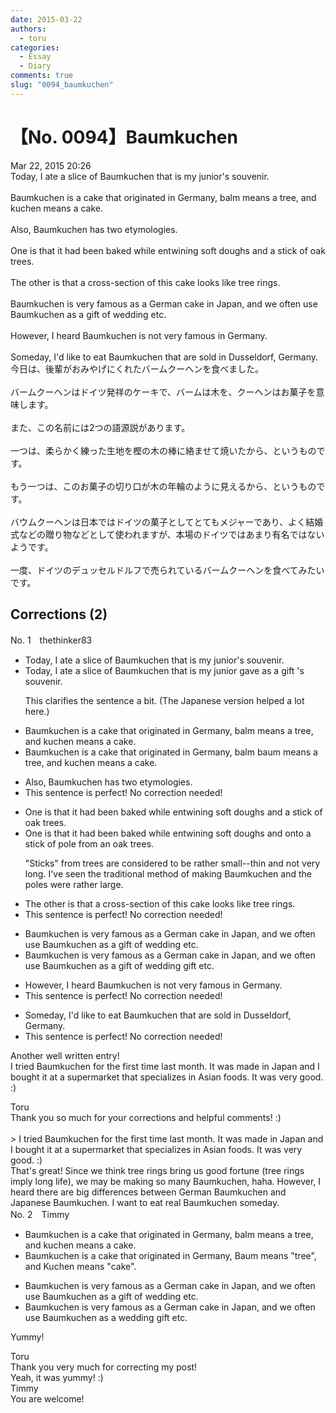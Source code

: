 ```yaml
---
date: 2015-03-22
authors:
  - toru
categories:
  - Essay
  - Diary
comments: true
slug: "0094_baumkuchen"
---
```


# 【No. 0094】Baumkuchen
<div class="date">Mar 22, 2015 20:26</div>
<div id="post"><div id="body_show_ori">
Today, I ate a slice of Baumkuchen that is my junior's souvenir.<br/><br/>Baumkuchen is a cake that originated in Germany, balm means a tree, and kuchen means a cake.<br/><br/>Also, Baumkuchen has two etymologies.<br/><br/>One is that it had been baked while entwining soft doughs and a stick of oak trees.<br/><br/>The other is that a cross-section of this cake looks like tree rings.<br/><br/>Baumkuchen is very famous as a German cake in Japan, and we often use Baumkuchen as a gift of wedding etc.<br/><br/>However, I heard Baumkuchen is not very famous in Germany.<br/><br/>Someday, I'd like to eat Baumkuchen that are sold in  Dusseldorf, Germany.
</div></div>

<!-- more -->

<div id="post_ja"><div id="body_show_mo">
今日は、後輩がおみやげにくれたバームクーヘンを食べました。<br/><br/>バームクーヘンはドイツ発祥のケーキで、バームは木を、クーヘンはお菓子を意味します。<br/><br/>また、この名前には2つの語源説があります。<br/><br/>一つは、柔らかく練った生地を樫の木の棒に絡ませて焼いたから、というものです。<br/><br/>もう一つは、このお菓子の切り口が木の年輪のように見えるから、というものです。<br/><br/>バウムクーヘンは日本ではドイツの菓子としてとてもメジャーであり、よく結婚式などの贈り物などとして使われますが、本場のドイツではあまり有名ではないようです。<br/><br/>一度、ドイツのデュッセルドルフで売られているバームクーヘンを食べてみたいです。
</div></div>

## Corrections (2)
<div id="block"><div class="first_name"> No. 1　<span class="just_name">thethinker83</span></div><div id="block2">
<ul class="correction_field">
<li class="incorrect">Today, I ate a slice of Baumkuchen that is my junior's souvenir.</li>
<li class="corrected correct">
Today, I ate a slice of Baumkuchen that <span class="f_red"><span class="sline">is</span></span> my junior <span class="f_blue">gave as a gift</span> <span class="f_red"><span class="sline">'s souvenir</span></span>.
<p class="correction_comment">This clarifies the sentence a bit.  (The Japanese version helped a lot here.)</p>
</li>
</ul>
<ul class="correction_field">
<li class="incorrect">Baumkuchen is a cake that originated in Germany, balm means a tree, and kuchen means a cake.</li>
<li class="corrected correct">
Baumkuchen is a cake that originated in Germany, <span class="f_red"><span class="sline">balm</span></span> <span class="f_blue">baum</span> means a tree, and kuchen means a cake.
</li>
</ul>
<ul class="correction_field">
<li class="incorrect">Also, Baumkuchen has two etymologies.</li>
<li class="corrected perfect">This sentence is perfect! No correction needed!</li>
</ul>
<ul class="correction_field">
<li class="incorrect">One is that it had been baked while entwining soft doughs and a stick of oak trees.</li>
<li class="corrected correct">
One is that it had been baked while entwining soft dough<span class="f_red"><span class="sline">s</span></span> <span class="f_red"><span class="sline">and</span></span> <span class="f_blue">onto</span> a <span class="f_red"><span class="sline">stick</span><span class="sline"> of</span></span> <span class="f_blue">pole from</span> <span class="f_blue">an</span> oak tree<span class="f_red"><span class="sline">s</span></span>.
<p class="correction_comment">"Sticks" from trees are considered to be rather small--thin and not very long.  I've seen the traditional method of making Baumkuchen and the poles were rather large.</p>
</li>
</ul>
<ul class="correction_field">
<li class="incorrect">The other is that a cross-section of this cake looks like tree rings.</li>
<li class="corrected perfect">This sentence is perfect! No correction needed!</li>
</ul>
<ul class="correction_field">
<li class="incorrect">Baumkuchen is very famous as a German cake in Japan, and we often use Baumkuchen as a gift of wedding etc.</li>
<li class="corrected correct">
Baumkuchen is very famous as a German cake in Japan, and we often use Baumkuchen as a <span class="f_red"><span class="sline">gift of</span></span> wedding <span class="f_blue">gift</span> etc.
</li>
</ul>
<ul class="correction_field">
<li class="incorrect">However, I heard Baumkuchen is not very famous in Germany.</li>
<li class="corrected perfect">This sentence is perfect! No correction needed!</li>
</ul>
<ul class="correction_field">
<li class="incorrect">Someday, I'd like to eat Baumkuchen that are sold in  Dusseldorf, Germany.</li>
<li class="corrected perfect">This sentence is perfect! No correction needed!</li>
</ul>
<p class="comment_small">
 Another well written entry!
 <br/>
 I tried Baumkuchen for the first time last month.  It was made in Japan and I bought it at a supermarket that specializes in Asian foods.  It was very good.  :)
</p>

</div><div class="name"><span class="just_name">Toru</span><br>
Thank you so much for your corrections and helpful comments! :)<br/><br/>&gt; I tried Baumkuchen for the first time last month. It was made in Japan and I bought it at a supermarket that specializes in Asian foods. It was very good. :)<br/>That's great! Since we think tree rings bring us good fortune (tree rings imply long life), we may be making so many Baumkuchen, haha. However, I heard there are big differences between German Baumkuchen and Japanese Baumkuchen. I want to eat real Baumkuchen someday.
</div>
</div>
<div id="block"><div class="first_name"> No. 2　<span class="just_name">Timmy</span></div><div id="block2">
<ul class="correction_field">
<li class="incorrect">Baumkuchen is a cake that originated in Germany, balm means a tree, and kuchen means a cake.</li>
<li class="corrected correct">
Baumkuchen is a cake that originated in Germany, Baum means "tree", and Kuchen means "cake".
</li>
</ul>
<ul class="correction_field">
<li class="incorrect">Baumkuchen is very famous as a German cake in Japan, and we often use Baumkuchen as a gift of wedding etc.</li>
<li class="corrected correct">
Baumkuchen is very famous as a German cake in Japan, and we often use Baumkuchen as a wedding gift etc.
</li>
</ul>
<p class="comment_small">
 Yummy!
</p>

</div><div class="name"><span class="just_name">Toru</span><br>
Thank you very much for correcting my post!<br/>Yeah, it was yummy! :)
</div>
<div class="name"><span class="just_name">Timmy</span><br>
You are welcome!
</div>
</div>
